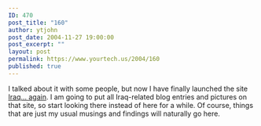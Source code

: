 ```yaml
---
ID: 470
post_title: "160"
author: ytjohn
post_date: 2004-11-27 19:00:00
post_excerpt: ""
layout: post
permalink: https://www.yourtech.us/2004/160
published: true
---
```

I talked about it with some people, but now I have finally launched the site <a href="http://www.iraqagain.com/">Iraq... again</a>.  I am going to put all Iraq-related blog entries and pictures on that site, so start looking there instead of here for a while.  Of course, things that are just my usual musings and findings will naturally go here.